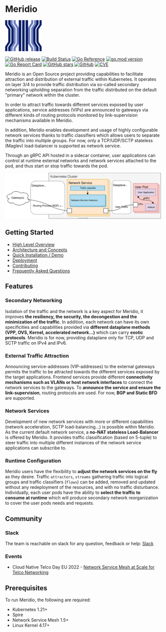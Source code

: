 # Meridio

<img src="docs/resources/Logo.svg" width="118" height="100">

[![GitHub release](https://img.shields.io/github/release/nordix/meridio)](https://GitHub.com/nordix/meridio/releases/)
[![Build Status](https://jenkins.nordix.org/job/meridio-periodic/badge/icon)](https://jenkins.nordix.org/job/meridio-periodic/)
[![Go Reference](https://img.shields.io/badge/godoc-reference-blue)](https://pkg.go.dev/github.com/nordix/meridio)
[![go.mod version](https://img.shields.io/github/go-mod/go-version/nordix/meridio)](https://github.com/nordix/meridio)
[![Go Report Card](https://goreportcard.com/badge/github.com/nordix/meridio)](https://goreportcard.com/report/github.com/nordix/meridio)
[![GitHub stars](https://img.shields.io/github/stars/nordix/meridio)](https://github.com/nordix/meridio/stargazers)
[![GitHub](https://img.shields.io/github/license/nordix/meridio)](LICENSE)
[![CVE](https://jenkins.nordix.org/job/meridio-periodic-security-scan/badge/icon?config=meridio-vulnerabilities)](https://jenkins.nordix.org/job/meridio-periodic-security-scan/)

Meridio is an Open Source project providing capabilities to facilitate attraction and distribution of external traffic within Kubernetes. It operates on layer 3/4 to provide traffic distribution via so-called secondary networking upholding separation from the traffic distributed on the default "primary" network within the cluster.

In order to attract traffic towards different services exposed by user applications, service addresses (VIPs) are announced to gateways via different kinds of routing protocols monitored by link-supervision mechanisms available in Meridio.

In addition, Meridio enables development and usage of highly configurable network services thanks to traffic classifiers which allows users to separate the traffic into multiple groups. For now, only a TCP/UDP/SCTP stateless (Maglev) load-balancer is supported as network service.

Through an gRPC API hosted in a sidecar container, user applications can control at runtime external networks and network services attached to the pod, and thus start or stop traffic towards the pod.

![Overview](docs/resources/High-Level-Overview.svg)

## Getting Started

* [High Level Overview](docs/overview.md)
* [Architecture and Concepts](docs/readme.md#table-of-contents)
* [Quick Installation / Demo](docs/demo/readme.md)
* [Deployment](docs/deployment.md)
* [Contributing](CONTRIBUTING.md)
* [Frequently Asked Questions](docs/faq.md)

## Features

### Secondary Networking

Isolation of the traffic and the network is a key aspect for Meridio, it improves **the resiliency, the security, the decongestion and the minimization of the traffic**. In addition, each network can have its own specificities and capabilities provided via **different dataplane methods (VPP, OVS, Kernel, accelerated network...)** which can carry **exotic protocols**. Meridio is for now, providing dataplane only for TCP, UDP and SCTP traffic on IPv4 and IPv6.

### External Traffic Attraction

Announcing service-addresses (VIP-addresses) to the external gateways permits the traffic to be attracted towards the different services exposed by the target applications. Frontend services provide different **connectivity mechanisms such as VLANs or host network interfaces** to connect the network services to the gateways. To **announce the service and ensure the link-supervision**, routing protocols are used. For now, **BGP and Static BFD** are supported.

### Network Services

Development of new network services with more or different capabilities (network acceleration, SCTP load-balancing...) is possible within Meridio.
As the current default network service, a **no-NAT stateless Load-Balancer** is offered by Meridio. It provides traffic classification (based on 5-tuple) to steer traffic into multiple different instances of the network service applications can subscribe to.

### Runtime Configuration

Meridio users have the flexibility to **adjust the network services on the fly** as they desire. Traffic `attractors`, `streams` gathering traffic into logical groups and traffic classifiers (`flows`) can be added, removed and updated without any redeployment of the resources, and with no traffic disturbance. Individually, each user pods have the ability to **select the traffic to consume at runtime** which will produce secondary network reorganization to cover the user pods needs and requests.

## Community

### Slack

The team is reachable on slack for any question, feedback or help: [Slack](https://cloud-native.slack.com/archives/C03ETG3J04S)

### Events

* Cloud Native Telco Day EU 2022 - [Network Service Mesh at Scale for Telco Networking](https://sched.co/zsoW)

## Prerequisites

To run Meridio, the following are required:
* Kubernetes 1.21+
* Spire
* Network Service Mesh 1.5+
* Linux Kernel 4.17+
